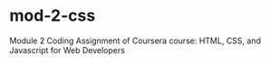 # mod-2-css
Module 2 Coding Assignment of Coursera course: HTML, CSS, and Javascript for Web Developers
